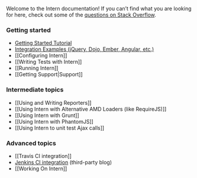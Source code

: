 Welcome to the Intern documentation! If you can’t find what you are looking for here, check out some of the [questions on Stack Overflow](https://stackoverflow.com/questions/tagged/intern).

### Getting started

* [Getting Started Tutorial](https://github.com/theintern/intern-tutorial)
* [Integration Examples (jQuery, Dojo, Ember, Angular, etc.)](https://github.com/theintern/intern-examples)
* [[Configuring Intern]]
* [[Writing Tests with Intern]]
* [[Running Intern]]
* [[Getting Support|Support]]

### Intermediate topics

* [[Using and Writing Reporters]]
* [[Using Intern with Alternative AMD Loaders (like RequireJS)]]
* [[Using Intern with Grunt]]
* [[Using Intern with PhantomJS]]
* [[Using Intern to unit test Ajax calls]]

### Advanced topics

* [[Travis CI integration]]
* [Jenkins CI integration](https://hellinterface.wordpress.com/javascript/theintern/theintern-and-jenkins-integration-part1/) (third-party blog)
* [[Working On Intern]]
